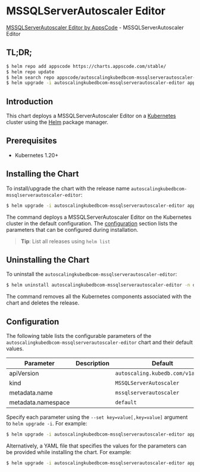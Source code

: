 # MSSQLServerAutoscaler Editor

[MSSQLServerAutoscaler Editor by AppsCode](https://appscode.com) - MSSQLServerAutoscaler Editor

## TL;DR;

```bash
$ helm repo add appscode https://charts.appscode.com/stable/
$ helm repo update
$ helm search repo appscode/autoscalingkubedbcom-mssqlserverautoscaler-editor --version=v0.27.0
$ helm upgrade -i autoscalingkubedbcom-mssqlserverautoscaler-editor appscode/autoscalingkubedbcom-mssqlserverautoscaler-editor -n default --create-namespace --version=v0.27.0
```

## Introduction

This chart deploys a MSSQLServerAutoscaler Editor on a [Kubernetes](http://kubernetes.io) cluster using the [Helm](https://helm.sh) package manager.

## Prerequisites

- Kubernetes 1.20+

## Installing the Chart

To install/upgrade the chart with the release name `autoscalingkubedbcom-mssqlserverautoscaler-editor`:

```bash
$ helm upgrade -i autoscalingkubedbcom-mssqlserverautoscaler-editor appscode/autoscalingkubedbcom-mssqlserverautoscaler-editor -n default --create-namespace --version=v0.27.0
```

The command deploys a MSSQLServerAutoscaler Editor on the Kubernetes cluster in the default configuration. The [configuration](#configuration) section lists the parameters that can be configured during installation.

> **Tip**: List all releases using `helm list`

## Uninstalling the Chart

To uninstall the `autoscalingkubedbcom-mssqlserverautoscaler-editor`:

```bash
$ helm uninstall autoscalingkubedbcom-mssqlserverautoscaler-editor -n default
```

The command removes all the Kubernetes components associated with the chart and deletes the release.

## Configuration

The following table lists the configurable parameters of the `autoscalingkubedbcom-mssqlserverautoscaler-editor` chart and their default values.

|     Parameter      | Description |                   Default                    |
|--------------------|-------------|----------------------------------------------|
| apiVersion         |             | <code>autoscaling.kubedb.com/v1alpha1</code> |
| kind               |             | <code>MSSQLServerAutoscaler</code>           |
| metadata.name      |             | <code>mssqlserverautoscaler</code>           |
| metadata.namespace |             | <code>default</code>                         |


Specify each parameter using the `--set key=value[,key=value]` argument to `helm upgrade -i`. For example:

```bash
$ helm upgrade -i autoscalingkubedbcom-mssqlserverautoscaler-editor appscode/autoscalingkubedbcom-mssqlserverautoscaler-editor -n default --create-namespace --version=v0.27.0 --set apiVersion=autoscaling.kubedb.com/v1alpha1
```

Alternatively, a YAML file that specifies the values for the parameters can be provided while
installing the chart. For example:

```bash
$ helm upgrade -i autoscalingkubedbcom-mssqlserverautoscaler-editor appscode/autoscalingkubedbcom-mssqlserverautoscaler-editor -n default --create-namespace --version=v0.27.0 --values values.yaml
```
